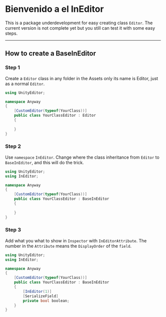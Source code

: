 ﻿# Bienvenido a el InEditor

This is a package underdevelopment for easy
creating class `Editor`. The current version
is not complete yet but you still can test it with
some easy steps.

----

## How to create a BaseInEditor

### Step 1

Create a `Editor` class in any folder in the Assets only its name is Editor,
just as a normal `Editor`.

```C#
using UnityEditor;

namespace Anyway
{
    [CustomEditor(typeof(YourClass))]
    public class YourClassEditor : Editor
    {
    
    }
}
```

### Step 2

Use `namespace` `InEditor`.
Change where the class inheritance from `Editor` to `BaseInEditor`,
and this will do the trick.

```C#
using UnityEditor;
using InEditor;

namespace Anyway
{
    [CustomEditor(typeof(YourClass))]
    public class YourClassEditor : BaseInEditor
    {
    
    }
}
```

### Step 3

Add what you what to show in `Inspector` with `InEditorAttribute`.
The number in the `Attribute` means the `DisplayOrder` of the `field`.

```C#
using UnityEditor;
using InEditor;

namespace Anyway
{
    [CustomEditor(typeof(YourClass))]
    public class YourClassEditor : BaseInEditor
    {
        [InEditor(1)]
        [SerializeField]
        private bool boolean;
    }
}
```
